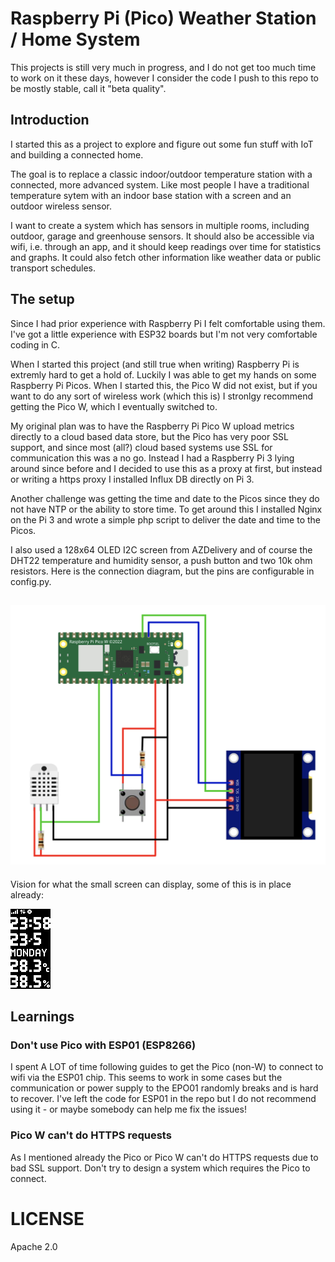 # Raspberry Pi (Pico) Weather Station / Home System

This projects is still very much in progress, and I do not get too much time to work on  it these days, however I consider the code I push to this repo to be mostly stable, call it "beta quality".

## Introduction

I started this as a project to explore and figure out some fun stuff with IoT and building a connected home.

The goal is to replace a classic indoor/outdoor temperature station with a connected, more advanced system. Like most people I have a traditional temperature sytem with an indoor base station with a screen and an outdoor wireless sensor.

I want to create a system which has sensors in multiple rooms, including outdoor, garage and greenhouse sensors. It should also be accessible via wifi, i.e. through an app, and it should keep readings over time for statistics and graphs. It could also fetch other information like weather data or public transport schedules.

## The setup

Since I had prior experience with Raspberry Pi I felt comfortable using them. I've got a little experience with ESP32 boards but I'm not very comfortable coding in C.

When I started this project (and still true when writing) Raspberry Pi is extremly hard to get a hold of. Luckily I was able to get my hands on some Raspberry Pi Picos. When I started this, the Pico W did not exist, but if you want to do any sort of wireless work (which this is) I stronlgy recommend getting the Pico W, which I eventually switched to.

My original plan was to have the Raspberry Pi Pico W upload metrics directly to a cloud based data store, but the Pico has very poor SSL support, and since most (all?) cloud based systems use SSL for communication this was a no go. Instead I had a Raspberry Pi 3 lying around since before and I decided to use this as a proxy at first, but instead or writing a https proxy I installed Influx DB directly on Pi 3.

Another challenge was getting the time and date to the Picos since they do not have NTP or the ability to store time. To get around this I installed Nginx on the Pi 3 and wrote a simple php script to deliver the date and time to the Picos.

I also used a 128x64 OLED I2C screen from AZDelivery and of course the DHT22 temperature and humidity sensor, a push button and two 10k ohm resistors. Here is the connection diagram, but the pins are configurable in config.py.

## ![pico-dht22-i2c](pico-dht22-i2c.png)



Vision for what the small screen can display, some of this is in place already:

![pico-screen](pico-screen.png)

## Learnings

### Don't use Pico with ESP01 (ESP8266)

I spent A LOT of time following guides to get the Pico (non-W) to connect to wifi via the ESP01 chip. This seems to work in some cases but the communication or power supply to the EPO01 randomly breaks and is hard to recover. I've left the code for ESP01 in the repo but I do not recommend using it - or maybe somebody can help me fix the issues!

### Pico W can't do HTTPS requests

As I mentioned already the Pico or Pico W can't do HTTPS requests due to bad SSL support. Don't try to design a system which requires the Pico to connect.

# LICENSE

Apache 2.0